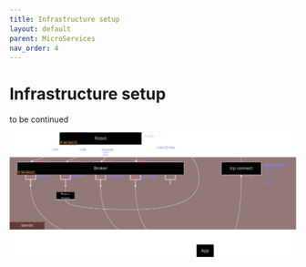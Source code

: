 ```yaml
---
title: Infrastructure setup
layout: default
parent: MicroServices
nav_order: 4
---
```


# Infrastructure setup
to be continued

![infraPicture](InfraSetup.png) 